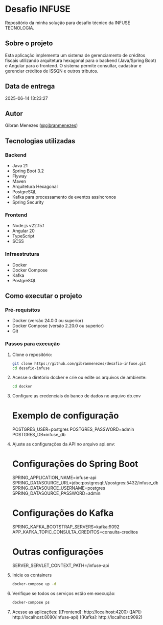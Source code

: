 # Desafio INFUSE

Repositório da minha solução para desafio técnico da INFUSE TECNOLOGIA.

## Sobre o projeto

Esta aplicação implementa um sistema de gerenciamento de créditos fiscais utilizando arquitetura hexagonal para o backend (Java/Spring Boot) e Angular para o frontend. O sistema permite consultar, cadastrar e gerenciar créditos de ISSQN e outros tributos.

## Data de entrega
2025-06-14 13:23:27

## Autor
Gibran Menezes ([@gibranmenezes](https://github.com/gibranmenezes))

## Tecnologias utilizadas

### Backend
- Java 21
- Spring Boot 3.2
- Flyway
- Maven
- Arquitetura Hexagonal
- PostgreSQL
- Kafka para processamento de eventos assíncronos
- Spring Security

### Frontend
- Node.js v22.15.1
- Angular 20
- TypeScript
- SCSS

### Infraestrutura
- Docker
- Docker Compose
- Kafka
- PostgreSQL

## Como executar o projeto

### Pré-requisitos
- Docker (versão 24.0.0 ou superior)
- Docker Compose (versão 2.20.0 ou superior)
- Git

### Passos para execução

1. Clone o repositório:
   ```bash
   git clone https://github.com/gibranmenezes/desafio-infuse.git
   cd desafio-infuse

2. Acesse o diretório docker e crie ou edite os arquivos de ambiente:
   ```bash
   cd docker

3. Configure as credenciais do banco de dados no arquivo db.env
    # Exemplo de configuração
    POSTGRES_USER=postgres
    POSTGRES_PASSWORD=admin
    POSTGRES_DB=infuse_db

4. Ajuste as configurações da API no arquivo api.env:
    # Configurações do Spring Boot
    SPRING_APPLICATION_NAME=infuse-api
    SPRING_DATASOURCE_URL=jdbc:postgresql://postgres:5432/infuse_db
    SPRING_DATASOURCE_USERNAME=postgres
    SPRING_DATASOURCE_PASSWORD=admin

    # Configurações do Kafka
    SPRING_KAFKA_BOOTSTRAP_SERVERS=kafka:9092
    APP_KAFKA_TOPIC_CONSULTA_CREDITOS=consulta-creditos

    # Outras configurações
    SERVER_SERVLET_CONTEXT_PATH=/infuse-api

5. Inicie os containers
    ```bash
    docker-compose up -d

6. Verifique se todos os serviços estão em execução:
    ```bash
    docker-compose ps

7. Acesse as aplicações:
    ([Frontend]: http://localhost:4200)
    ([API]: http://localhost:8080/infuse-api)
    ([Kafka]: http://localhost:9092)
    

